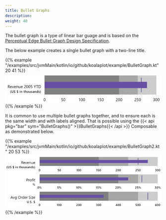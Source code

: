 ```yaml
---
title: Bullet Graphs
description: 
weight: 40
---
```


The bullet graph is a type of linear bar guage and is based on the [Perceptual Edge Bullet Graph Design Specification](http://www.perceptualedge.com/articles/misc/Bullet_Graph_Design_Spec.pdf).

The below example creates a single bullet graph with a two-line title.

{{% example "/examples/src/jvmMain/kotlin/io/github/koalaplot/example/BulletGraph.kt" 20 41 %}}
![Bullet](bullet.png)
{{% /example %}}

It is common to use multiple bullet graphs together, and to ensure each is the same width and with labels aligned. That is possible using the {{< api pkg="bar" sym="BulletGraphs()" >}}BulletGraphs{{< /api >}} Composable as demonstrated below.

{{% example "/examples/src/jvmMain/kotlin/io/github/koalaplot/example/BulletGraph2.kt" 20 53 %}}
![Bullet](BulletGraph2.png)
{{% /example %}}
